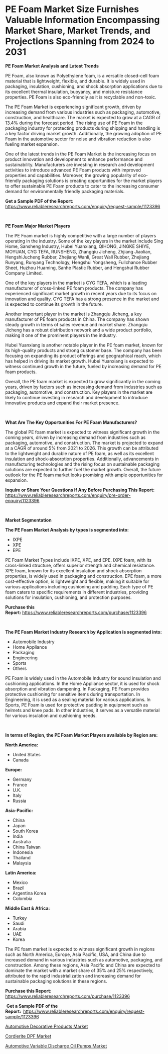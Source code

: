 <p><h1>PE Foam Market Size Furnishes Valuable Information Encompassing Market Share, Market Trends, and Projections Spanning from 2024 to 2031</h1></p><p><strong>PE Foam Market Analysis and Latest Trends</strong></p>
<p><p>PE Foam, also known as Polyethylene foam, is a versatile closed-cell foam material that is lightweight, flexible, and durable. It is widely used in packaging, insulation, cushioning, and shock absorption applications due to its excellent thermal insulation, buoyancy, and moisture resistance properties. PE Foam is also eco-friendly as it is recyclable and non-toxic.</p><p>The PE Foam Market is experiencing significant growth, driven by increasing demand from various industries such as packaging, automotive, construction, and healthcare. The market is expected to grow at a CAGR of 13.4% during the forecast period. The rising use of PE Foam in the packaging industry for protecting products during shipping and handling is a key factor driving market growth. Additionally, the growing adoption of PE Foam in the automotive sector for noise and vibration reduction is also fueling market expansion.</p><p>One of the latest trends in the PE Foam Market is the increasing focus on product innovation and development to enhance performance and sustainability. Manufacturers are investing in research and development activities to introduce advanced PE Foam products with improved properties and capabilities. Moreover, the growing popularity of eco-friendly packaging solutions is creating opportunities for the market players to offer sustainable PE Foam products to cater to the increasing consumer demand for environmentally friendly packaging materials.</p></p>
<p><strong>Get a Sample PDF of the Report:&nbsp;</strong> <a href="https://www.reliableresearchreports.com/enquiry/request-sample/1123396">https://www.reliableresearchreports.com/enquiry/request-sample/1123396</a></p>
<p>&nbsp;</p>
<p><strong>PE Foam Major Market Players</strong></p>
<p><p>The PE Foam market is highly competitive with a large number of players operating in the industry. Some of the key players in the market include Sing Home, Sansheng Industry, Hubei Yuanxiang, QIHONG, JINGKE SHIYE, MOYUAN, CYG TEFA, RUNSHENG, Zhangqiu Jicheng, Zhjiang Jiaolian, HengshiJucheng Rubber, Zhejiang Wanli, Great Wall Rubber, Zhejiang Runyang, Runyang Technology, Hengshui Yongsheng, Fullchance Rubber Sheet, Huzhou Huaming, Sanhe Plastic Rubber, and Hengshui Rubber Company Limited.</p><p>One of the key players in the market is CYG TEFA, which is a leading manufacturer of cross-linked PE foam products. The company has experienced significant market growth in recent years due to its focus on innovation and quality. CYG TEFA has a strong presence in the market and is expected to continue its growth in the future.</p><p>Another important player in the market is Zhangqiu Jicheng, a key manufacturer of PE foam products in China. The company has shown steady growth in terms of sales revenue and market share. Zhangqiu Jicheng has a robust distribution network and a wide product portfolio, making it one of the prominent players in the industry.</p><p>Hubei Yuanxiang is another notable player in the PE foam market, known for its high-quality products and strong customer base. The company has been focusing on expanding its product offerings and geographical reach, which has helped in driving its market growth. Hubei Yuanxiang is expected to witness continued growth in the future, fueled by increasing demand for PE foam products.</p><p>Overall, the PE foam market is expected to grow significantly in the coming years, driven by factors such as increasing demand from industries such as packaging, automotive, and construction. Key players in the market are likely to continue investing in research and development to introduce innovative products and expand their market presence.</p></p>
<p>&nbsp;</p>
<p><strong>What Are The Key Opportunities For PE Foam Manufacturers?</strong></p>
<p><p>The global PE foam market is expected to witness significant growth in the coming years, driven by increasing demand from industries such as packaging, automotive, and construction. The market is projected to expand at a CAGR of around 5% from 2021 to 2026. This growth can be attributed to the lightweight and durable nature of PE foam, as well as its excellent insulation and shock-absorption properties. Additionally, advancements in manufacturing technologies and the rising focus on sustainable packaging solutions are expected to further fuel the market growth. Overall, the future outlook for the PE foam market looks promising with ample opportunities for expansion.</p></p>
<p><strong>Inquire or Share Your Questions If Any Before Purchasing This Report:</strong> <a href="https://www.reliableresearchreports.com/enquiry/pre-order-enquiry/1123396">https://www.reliableresearchreports.com/enquiry/pre-order-enquiry/1123396</a></p>
<p>&nbsp;</p>
<p><strong>Market Segmentation</strong></p>
<p><strong>The PE Foam Market Analysis by types is segmented into:</strong></p>
<p><ul><li>IXPE</li><li>XPE</li><li>EPE</li></ul></p>
<p><p>PE Foam Market Types include IXPE, XPE, and EPE. IXPE foam, with its cross-linked structure, offers superior strength and chemical resistance. XPE foam, known for its excellent insulation and shock absorption properties, is widely used in packaging and construction. EPE foam, a more cost-effective option, is lightweight and flexible, making it suitable for various applications including cushioning and padding. Each type of PE foam caters to specific requirements in different industries, providing solutions for insulation, cushioning, and protection purposes.</p></p>
<p><strong>Purchase this Report:&nbsp;</strong><a href="https://www.reliableresearchreports.com/purchase/1123396">https://www.reliableresearchreports.com/purchase/1123396</a></p>
<p>&nbsp;</p>
<p><strong>The PE Foam Market Industry Research by Application is segmented into:</strong></p>
<p><ul><li>Automobile Industry</li><li>Home Appliance</li><li>Packaging</li><li>Engineering</li><li>Sports</li><li>Others</li></ul></p>
<p><p>PE Foam is widely used in the Automobile Industry for sound insulation and cushioning applications. In the Home Appliance sector, it is used for shock absorption and vibration dampening. In Packaging, PE Foam provides protective cushioning for sensitive items during transportation. In Engineering, it is used as a sealing material for various applications. In Sports, PE Foam is used for protective padding in equipment such as helmets and knee pads. In other industries, it serves as a versatile material for various insulation and cushioning needs.</p></p>
<p>&nbsp;</p>
<p><strong>In terms of Region, the PE Foam Market Players available by Region are:</strong></p>
<p>
    <p> <strong> North America: </strong>
        <ul>
            <li>United States</li>
            <li>Canada</li>
        </ul>
        </p> 
    <p> <strong> Europe: </strong>
        <ul>
            <li>Germany</li>
            <li>France</li>
            <li>U.K.</li>
            <li>Italy</li>
            <li>Russia</li>
        </ul>
        </p> 
    <p> <strong> Asia-Pacific: </strong>
        <ul>
            <li>China</li>
            <li>Japan</li>
            <li>South Korea</li>
            <li>India</li>
            <li>Australia</li>
            <li>China Taiwan</li>
            <li>Indonesia</li>
            <li>Thailand</li>
            <li>Malaysia</li>
        </ul>
        </p> 
    <p> <strong> Latin America: </strong>
        <ul>
            <li>Mexico</li>
            <li>Brazil</li>
            <li>Argentina Korea</li>
            <li>Colombia</li>
        </ul>
        </p> 
    <p> <strong> Middle East & Africa: </strong>
        <ul>
            <li>Turkey</li>
            <li>Saudi</li>
            <li>Arabia</li>
            <li>UAE</li>
            <li>Korea</li>
        </ul>
    </p>
    </p>
<p><p>The PE foam market is expected to witness significant growth in regions such as North America, Europe, Asia Pacific, USA, and China due to increased demand in various industries such as automotive, packaging, and construction. Among these regions, Asia Pacific and China are expected to dominate the market with a market share of 35% and 25% respectively, attributed to the rapid industrialization and increasing demand for sustainable packaging solutions in these regions.</p></p>
<p><strong>Purchase this Report: </strong><a href="https://www.reliableresearchreports.com/purchase/1123396">https://www.reliableresearchreports.com/purchase/1123396</a></p>
<p>&nbsp;<strong>Get a Sample PDF of the Report:&nbsp;&nbsp;</strong><a href="https://www.reliableresearchreports.com/enquiry/request-sample/1123396">https://www.reliableresearchreports.com/enquiry/request-sample/1123396</a></p>
<p><strong></strong></p>
<p><p><a href="https://view.publitas.com/reportprime-1/automotive-decorative-products-market-size-focuses-on-market-dynamics-in-depth-analysis-and-future-projections-of-its-market-forecasted-for-period-from-2023-to-2030/">Automotive Decorative Products Market</a></p><p><a href="https://view.publitas.com/reportprime-1/decoding-the-cordierite-dpf-market-a-deep-dive-into-the-latest-market-trends-market-segmentation-and-competitive-analysis/">Cordierite DPF Market</a></p><p><a href="https://view.publitas.com/reportprime-1/automotive-variable-discharge-oil-pumps-market-offer-valuable-insights-into-market-size-market-share-market-trends-and-projections-spanning-from-2023-to-2030/">Automotive Variable Discharge Oil Pumps Market</a></p></p>